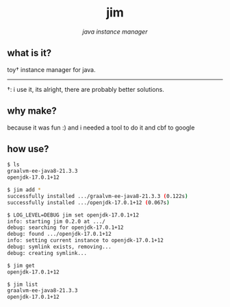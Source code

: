 <h1 align="center">jim</h1>
<p align="center">
    <em>java instance manager</em>
</p>

## what is it?

toy† instance manager for java.

---

†: i use it, its alright, there are probably better solutions.

## why make?

because it was fun :) and i needed a tool to do it and cbf to google

## how use?

```bash
$ ls
graalvm-ee-java8-21.3.3
openjdk-17.0.1+12

$ jim add *
successfully installed .../graalvm-ee-java8-21.3.3 (0.122s)
successfully installed .../openjdk-17.0.1+12 (0.067s)

$ LOG_LEVEL=DEBUG jim set openjdk-17.0.1+12
info: starting jim 0.2.0 at .../
debug: searching for openjdk-17.0.1+12
debug: found .../openjdk-17.0.1+12
info: setting current instance to openjdk-17.0.1+12
debug: symlink exists, removing...
debug: creating symlink...

$ jim get
openjdk-17.0.1+12

$ jim list
graalvm-ee-java8-21.3.3
openjdk-17.0.1+12
```
